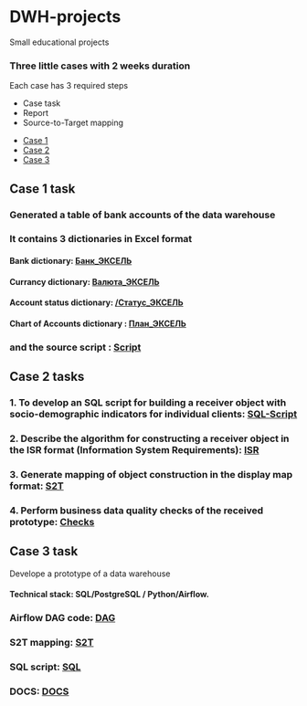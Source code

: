 # DWH-projects
Small educational projects



<h3>Three little cases with 2 weeks duration</h3>
<p>Each case has 3 required steps</p>
<ul>
  <li>Case task</li>
  <li>Report</li>
  <li>Source-to-Target mapping</li>
</ul>
<nav>
    <ul>
        <li><a href="#case1">Case 1</a></li>
        <li><a href="#case2">Case 2</a></li>
        <li><a href="#case3">Case 3</a></li>
    </ul>
</nav>

<section id="case1">
    <h2> Case 1 task</h2>
    <h3> Generated a table of bank accounts of the data warehouse</h3>
    <h3>It contains 3 dictionaries in Excel format </h3>
    <h4>
      Bank dictionary: <a href="https://github.com/Nident/DWH-projects/blob/main/case_1/Банк_ЭКСЕЛЬ.xlsx">Банк_ЭКСЕЛЬ</a>
    </h4>
    <h4>
      Currancy dictionary: <a href="https://github.com/Nident/DWH-projects/blob/main/case_1/Валюта_ЭКСЕЛЬ.xlsx">Валюта_ЭКСЕЛЬ</a>
    </h4>
    <h4>
      Account status dictionary:  <a href="https://github.com/Nident/DWH-projects/blob/main/case_1/Статус_ЭКСЕЛЬ.xlsx">/Статус_ЭКСЕЛЬ</a>
    </h4>
    <h4>
      Chart of Accounts dictionary :  <a href="https://github.com/Nident/DWH-projects/blob/main/case_1/План_ЭКСЕЛЬ.xlsx">План_ЭКСЕЛЬ</a> 
    </h4>
    <h3> and the source script : 
      <a href="https://github.com/Nident/DWH-projects/blob/main/case_1/Case_1_creating.sql">Script</a> 
    <h3> 
</section>


<section id="case2">
<h2>Case 2 tasks</h2>
<h3> 
  1. To develop an SQL script for building a receiver object with socio-demographic indicators for individual clients: <a href="https://github.com/Nident/DWH-projects/blob/main/case_2/Case_2-Script.sql"> SQL-Script</a>
 </h3>
<h3> 
  2. Describe the algorithm for constructing a receiver object in the ISR format (Information System Requirements): <a href="https://github.com/Nident/DWH-projects/blob/main/case_2/Требования%20к%20Информационной%20Системе.docx"> ISR</a> 
</h3>
<h3> 
  3. Generate mapping of object construction in the display map format: <a href="https://github.com/Nident/DWH-projects/blob/main/case_2/mapping.xlsx"> S2T</a> 
</h3>
<h3> 
  4. Perform business data quality checks of the received prototype: <a href="https://github.com/Nident/DWH-projects/blob/main/case_2/Проверки.xlsx"> Checks</a> 
</h3>
</section>

<section id="case3">
<h2>Case 3 task</h2>
<p>Develope a prototype of a data warehouse</p>

<h4> Technical stack: SQL/PostgreSQL / Python/Airflow. </h4>

<h3> 
   Airflow DAG code: <a href="https://github.com/Nident/DWH-projects/blob/main/case_3/DAG.py">DAG</a>
</h3>

<h3> 
   S2T mapping: <a href="https://github.com/Nident/DWH-projects/blob/main/case_3/S2T.xlsx">S2T</a>
</h3>

<h3> 
  SQL script: <a href="https://github.com/Nident/DWH-projects/blob/main/case_3/case_3_skript.sql">SQL</a>
</h3>

<h3> 
   DOCS: <a href="https://github.com/Nident/DWH-projects/blob/main/case_3/Документация.docx">DOCS</a>
</h3>
</section>









